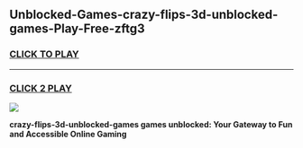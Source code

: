 
## Unblocked-Games-crazy-flips-3d-unblocked-games-Play-Free-zftg3
<h3>
<a href="https://premium76.site?title=crazy-flips-3d-unblocked-games&ref=12A">CLICK TO PLAY</a></h3>
<hr>

<h3>
<a href="https://premium76.site?title=crazy-flips-3d-unblocked-games&ref=12A">CLICK 2 PLAY</a>
  
</h3>

<a href="https://premium76.site?title=crazy-flips-3d-unblocked-games&ref=12A"><img src="https://clearcache.store/games.png"></a>


**crazy-flips-3d-unblocked-games games unblocked: Your Gateway to Fun and Accessible Online Gaming**
